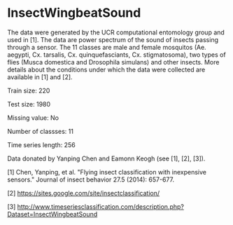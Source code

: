 # InsectWingbeatSound

The data were generated by the UCR computational entomology group and used in [1]. The data are power spectrum of the sound of insects passing through a sensor. The 11 classes are male and female mosquitos (Ae. aegypti, Cx. tarsalis, Cx. quinquefasciants, Cx. stigmatosoma), two types of flies (Musca domestica and Drosophila simulans) and other insects. More details about the conditions under which the data were collected are available in [1] and [2].

Train size: 220

Test size: 1980

Missing value: No

Number of classses: 11

Time series length: 256

Data donated by Yanping Chen and Eamonn Keogh (see [1], [2], [3]).

[1] Chen, Yanping, et al. "Flying insect classification with inexpensive sensors." Journal of insect behavior 27.5 (2014): 657-677.

[2] https://sites.google.com/site/insectclassification/

[3] http://www.timeseriesclassification.com/description.php?Dataset=InsectWingbeatSound